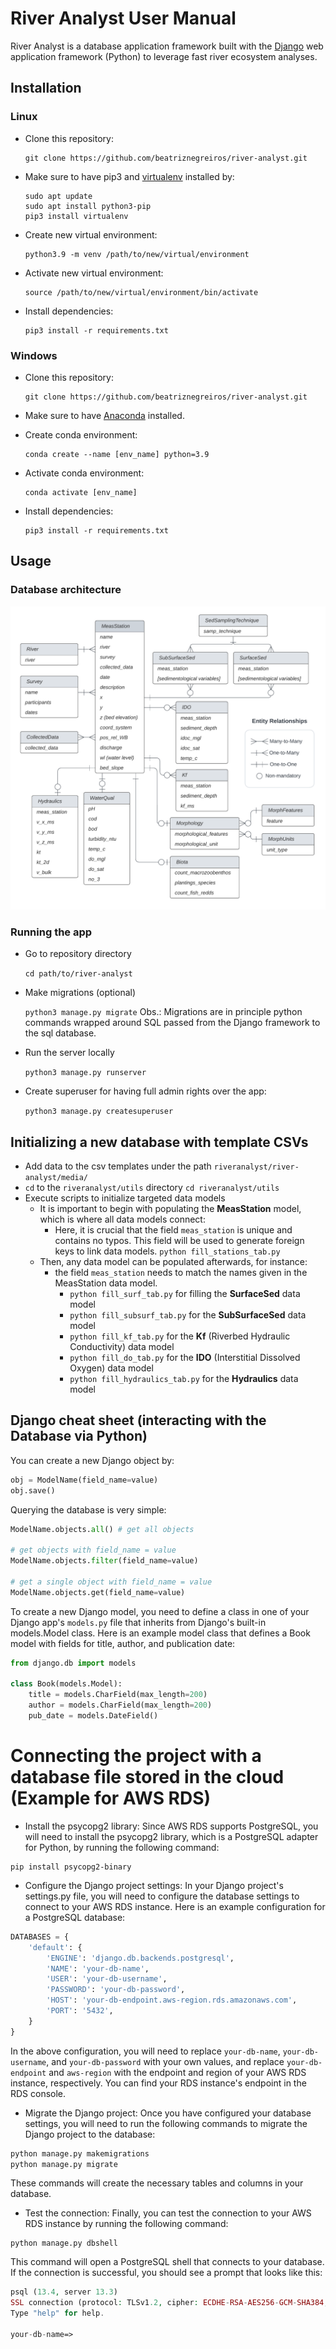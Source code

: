 # River Analyst User Manual
River Analyst is a database application framework built with the [Django](https://www.djangoproject.com/) web application framework (Python) to leverage fast river ecosystem analyses. 

## Installation
### Linux
- Clone this repository: 

    ```console 
    git clone https://github.com/beatriznegreiros/river-analyst.git
    ```
- Make sure to have pip3 and [virtualenv](https://pypi.org/project/virtualenv/) installed by:

    ```console
    sudo apt update
    sudo apt install python3-pip
    pip3 install virtualenv
    ```
- Create new virtual environment:

    ```console
    python3.9 -m venv /path/to/new/virtual/environment
    ```
- Activate new virtual environment:

    ```console
    source /path/to/new/virtual/environment/bin/activate
    ```
- Install dependencies:

    ```console
    pip3 install -r requirements.txt
    ```
  
### Windows
- Clone this repository: 

    ```console
    git clone https://github.com/beatriznegreiros/river-analyst.git
    ```
- Make sure to have [Anaconda](https://docs.anaconda.com/anaconda/install/index.html) installed.
- Create conda environment: 

    ```console
    conda create --name [env_name] python=3.9
    ```
- Activate conda environment:

    ```console
    conda activate [env_name]
    ```
- Install dependencies:

    ```console
    pip3 install -r requirements.txt 
    ```

    
## Usage
### Database architecture

![Database architecture](static/images/db.png)


### Running the app
- Go to repository directory

    ``cd path/to/river-analyst``
- Make migrations (optional)

    ``python3 manage.py migrate``
Obs.: Migrations are in principle python commands wrapped around SQL passed from the Django framework to the sql database.
- Run the server locally

    ``python3 manage.py runserver``
- Create superuser for having full admin rights over the app:

    ``python3 manage.py createsuperuser``
  
## Initializing a new database with template CSVs
- Add data to the csv templates under the path ``riveranalyst/river-analyst/media/``
- ``cd`` to the ``riveranalyst/utils`` directory
    ``cd riveranalyst/utils``
- Execute scripts to initialize targeted data models
    - It is important to begin with populating the **MeasStation** model, which is where all data models connect:
        - Here, it is crucial that the field ``meas_station`` is unique and contains no typos. This field will be used to generate foreign keys to link data models.
    ``python fill_stations_tab.py``
    - Then, any data model can be populated afterwards, for instance:
        - the field ``meas_station`` needs to match the names given in the MeasStation data model.
            - ``python fill_surf_tab.py`` for filling the **SurfaceSed** data model
            - ``python fill_subsurf_tab.py`` for the **SubSurfaceSed** data model
            - ``python fill_kf_tab.py`` for the **Kf** (Riverbed Hydraulic Conductivity) data model
            - ``python fill_do_tab.py`` for the **IDO** (Interstitial Dissolved Oxygen) data model
            - ``python fill_hydraulics_tab.py`` for the **Hydraulics** data model

## Django cheat sheet (interacting with the Database via Python)
You can create a new Django object by:

```python
obj = ModelName(field_name=value)
obj.save()
```

Querying the database is very simple:
```python
ModelName.objects.all() # get all objects

# get objects with field_name = value
ModelName.objects.filter(field_name=value) 

# get a single object with field_name = value
ModelName.objects.get(field_name=value) 
```

To create a new Django model, you need to define a class in one of your Django app's ``models.py`` file that inherits from Django's built-in models.Model class.
Here is an example model class that defines a Book model with fields for title, author, and publication date:
```python
from django.db import models

class Book(models.Model):
    title = models.CharField(max_length=200)
    author = models.CharField(max_length=200)
    pub_date = models.DateField()
```

# Connecting the project with a database file stored in the cloud (Example for AWS RDS)
- Install the psycopg2 library: Since AWS RDS supports PostgreSQL, you will need to install the psycopg2 library, which is a PostgreSQL adapter for Python, by running the following command:
```console
pip install psycopg2-binary
```

- Configure the Django project settings: In your Django project's settings.py file, you will need to configure the database settings to connect to your AWS RDS instance. Here is an example configuration for a PostgreSQL database:
```python
DATABASES = {
    'default': {
        'ENGINE': 'django.db.backends.postgresql',
        'NAME': 'your-db-name',
        'USER': 'your-db-username',
        'PASSWORD': 'your-db-password',
        'HOST': 'your-db-endpoint.aws-region.rds.amazonaws.com',
        'PORT': '5432',
    }
}
```

In the above configuration, you will need to replace ``your-db-name``, ``your-db-username``, and ``your-db-password`` with your own values, and replace ``your-db-endpoint`` and ``aws-region`` with the endpoint and region of your AWS RDS instance, respectively. You can find your RDS instance's endpoint in the RDS console.

- Migrate the Django project: Once you have configured your database settings, you will need to run the following commands to migrate the Django project to the database:
```python
python manage.py makemigrations
python manage.py migrate
```
These commands will create the necessary tables and columns in your database.

- Test the connection: Finally, you can test the connection to your AWS RDS instance by running the following command:
```console
python manage.py dbshell
```
This command will open a PostgreSQL shell that connects to your database. If the connection is successful, you should see a prompt that looks like this:

```php
psql (13.4, server 13.3)
SSL connection (protocol: TLSv1.2, cipher: ECDHE-RSA-AES256-GCM-SHA384, bits: 256, compression: off)
Type "help" for help.

your-db-name=>
```
